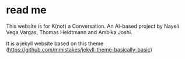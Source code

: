 # read me

This website is for K(not) a Conversation. An AI-based project by Nayeli Vega Vargas, Thomas Heidtmann and Ambika Joshi.

It is a jekyll website based on this theme (https://github.com/mmistakes/jekyll-theme-basically-basic)
